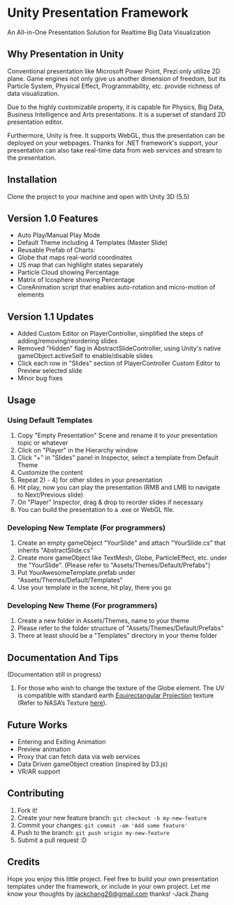 # Unity Presentation Framework
An All-in-One Presentation Solution for Realtime Big Data Visualization

## Why Presentation in Unity

Conventional presentation like Microsoft Power Point, Prezi only utilize 2D plane. Game engines not only give us another dimension of freedom, but its Particle System, Physical Effect, Programmability, etc. provide richness of data visualization.

Due to the highly customizable property, it is capable for Physics, Big Data, Business Intelligence and Arts presentations. It is a superset of standard 2D presentation editor.

Furthermore, Unity is free. It supports WebGL, thus the presentation can be deployed on your webpages. Thanks for .NET framework's support, your presentation can also take real-time data from web services and stream to the presentation.


## Installation

Clone the project to your machine and open with Unity 3D (5.5)


## Version 1.0 Features

*	Auto Play/Manual Play Mode
*	Default Theme including 4 Templates (Master Slide)
*	Reusable Prefab of Charts:
 * Globe that maps real-world coordinates
 *	US map that can highlight states separately
 * Particle Cloud showing Percentage
 * Matrix of Icosphere showing Percentage
* CoreAnimation script that enables auto-rotation and micro-motion of elements

## Version 1.1 Updates

*	Added Custom Editor on PlayerController, simplified the steps of adding/removing/reordering slides
*	Removed "Hidden" flag in AbstractSlideController, using Unity's native gameObject.activeSelf to enable/disable slides
* Click each row in "Slides" section of PlayerController Custom Editor to Preview selected slide
*	Minor bug fixes


## Usage

### Using Default Templates
1.	Copy "Empty Presentation" Scene and rename it to your presentation topic or whatever
2.  Click on "Player" in the Hierarchy window
3.  Click "+" in "Slides" panel in Inspector, select a template from Default Theme
4.	Customize the content
5.	Repeat 2) - 4) for other slides in your presentation
6.	Hit play, now you can play the presentation (RMB and LMB to navigate to Next/Previous slide)
7.  On "Player" Inspector, drag & drop to reorder slides if necessary
7.	You can build the presentation to a .exe or WebGL file.

### Developing New Template (For programmers)
1.	Create an empty gameObject "YourSlide" and attach "YourSlide.cs" that inherits "AbstractSlide.cs"
2.	Create more gameObject like TextMesh, Globe, ParticleEffect, etc. under the "YourSlide". (Please refer to "Assets/Themes/Default/Prefabs")
3.	Put YourAwesomeTemplate.prefab under "Assets/Themes/Default/Templates"
4.	Use your template in the scene, hit play, there you go

### Developing New Theme (For programmers)
1.	Create a new folder in Assets/Themes, name to your theme
2.	Please refer to the folder structure of "Assets/Themes/Default/Prefabs"
3.	There at least should be a "Templates" directory in your theme folder


## Documentation And Tips

(Documentation still in progress)

1.	For those who wish to change the texture of the Globe element. The UV is compatible with standard earth [Equirectangular Projection](https://en.wikipedia.org/wiki/Equirectangular_projection) texture (Refer to NASA’s Texture [here](http://visibleearth.nasa.gov/view.php?id=74192)).


## Future Works
* Entering and Exiting Animation
* Preview animation
* Proxy that can fetch data via web services
* Data Driven gameObject creation (inspired by D3.js)
* VR/AR support

## Contributing

1.	Fork it!
2.	Create your new feature branch: `git checkout -b my-new-feature`
3.	Commit your changes: `git commit -am 'Add some feature'`
4.	Push to the branch: `git push origin my-new-feature`
5.	Submit a pull request :D


## Credits

Hope you enjoy this little project. Feel free to build your own presentation templates under the framework, or include in your own project. Let me know your thoughts by jackchang26@gmail.com thanks! -Jack Zhang

